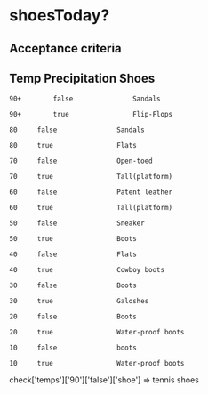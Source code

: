 shoesToday? 
===========

Acceptance criteria
-------------

Temp	Precipitation		Shoes
---------------------------------
`90+		false				Sandals`

`90+		true				Flip-Flops`

`80		false				Sandals`

`80		true				Flats`

`70		false				Open-toed`

`70		true				Tall(platform)`

`60		false				Patent leather`

`60		true				Tall(platform)`

`50		false				Sneaker`

`50		true				Boots`

`40		false				Flats`

`40		true				Cowboy boots`

`30		false				Boots`

`30		true				Galoshes`

`20		false				Boots`

`20		true				Water-proof boots`

`10		false				boots`

`10		true				Water-proof boots`

check['temps']['90']['false']['shoe'] => tennis shoes
